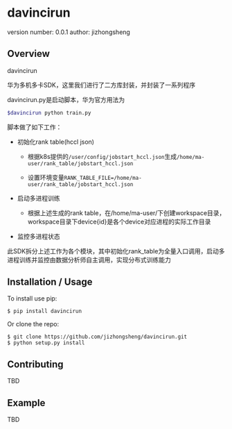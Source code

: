 davincirun
===============================

version number: 0.0.1 author: jizhongsheng

Overview
--------

davincirun

华为多机多卡SDK，这里我们进行了二方库封装，并封装了一系列程序

davincirun.py是启动脚本，华为官方用法为

```bash
$davincirun python train.py
```

脚本做了如下工作：

- 初始化rank table(hccl json)

  - 根据k8s提供的`/user/config/jobstart_hccl.json`生成`/home/ma-user/rank_table/jobstart_hccl.json`

  - 设置环境变量`RANK_TABLE_FILE=/home/ma-user/rank_table/jobstart_hccl.json`

- 启动多进程训练
  - 根据上述生成的rank table，在/home/ma-user/下创建workspace目录，workspace目录下device{id}是各个device对应进程的实际工作目录

- 监控多进程状态

此SDK拆分上述工作为各个模块，其中初始化rank_table为全量入口调用，启动多进程训练并监控由数据分析师自主调用，实现分布式训练能力


Installation / Usage
--------------------

To install use pip:

    $ pip install davincirun

Or clone the repo:

    $ git clone https://github.com/jizhongsheng/davincirun.git
    $ python setup.py install

Contributing
------------

TBD

Example
-------

TBD
